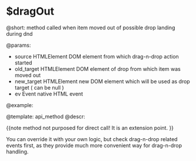 $dragOut
=============


@short: method called when item moved out of possible drop landing during dnd
	
@params:
- source     	HTMLElement     DOM element from which drag-n-drop action started
- old_target    HTMLElement     DOM element of drop from which item was moved out
- new_target    HTMLElement     new DOM element which will be used as drop target ( can be null )
- ev      		Event      		native HTML event

@example:

@template:	api_method
@descr:

{{note method not purposed for direct call! It is an extension point. }}

You can override it with your own logic, but check drag-n-drop related events first, as they provide much more convenient way for drag-n-drop handling. 


